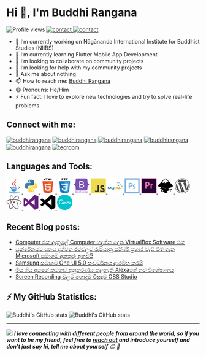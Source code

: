<h1>Hi 👋, I'm Buddhi Rangana</h1> 

![Profile views](https://komarev.com/ghpvc/?username=buddhirangana&color=green)  <a href="https://t.me/buddhirangana"> ![contact](https://img.shields.io/badge/Contact%20me-On%20Telegram-blue) </a>
<a href="https://tecroom.lk">![contact](https://img.shields.io/badge/Visit%20Web-tecroom.lk-yellow) </a>

<!-- About me -->
- 🔭 I’m currently working on Nāgānanda International Institute for Buddhist Studies (NIIBS) 
- 🌱 I’m currently learning Flutter Mobile App Development
- 👯 I’m looking to collaborate on community projects
- 🤔 I’m looking for help with my community projects
- 💬 Ask me about nothing
- 📫 How to reach me: <a href="https://twitter.com/buddhirangana">Buddhi Rangana</a>
- 😄 Pronouns: He/Him
- ⚡ Fun fact: I love to explore new technologies and try to solve real-life problems

<!-- Connect with me -->
## Connect with me:
<p align="left">

<a href="https://twitter.com/buddhirangana" target="blank"><img align="center" src="https://www.vectorlogo.zone/logos/twitter/twitter-tile.svg" alt="buddhirangana" width="4%" /></a>
<a href="https://linkedin.com/in/buddhirangana" target="blank"><img align="center" src="https://www.vectorlogo.zone/logos/linkedin/linkedin-tile.svg" alt="buddhirangana" width="4%" /></a>
<a href="https://fb.com/buddhi.rangana.official" target="blank"><img align="center" src="https://www.vectorlogo.zone/logos/facebook/facebook-tile.svg" alt="buddhirangana" width="4%" /></a>
<a href="https://instagram.com/buddhirangana" target="blank"><img align="center" src="https://www.vectorlogo.zone/logos/instagram/instagram-tile.svg" alt="buddhirangana" width="4%" /></a>
<a href="https://github.com/buddhirangana" target="blank"><img align="center" src="https://www.vectorlogo.zone/logos/github/github-tile.svg" alt="buddhirangana" width="4%" /></a>
<a href="https://youtube.com/c/tecroom" target="blank"><img align="center" src="https://www.vectorlogo.zone/logos/youtube/youtube-tile.svg" alt="tecroom" width="4%" /></a>
</p>

<!-- Languages and tools -->
## Languages and Tools:
<p align="left"> <a href="https://www.java.com" target="_blank"> <img src="https://github.com/devicons/devicon/blob/master/icons/java/java-original.svg" alt="java" width="40" height="40"/> </a> <a href="https://www.python.org" target="_blank"> <img src="https://raw.githubusercontent.com/devicons/devicon/master/icons/python/python-original.svg" alt="python" width="40" height="40"/> </a> <a href="https://www.w3.org/html/" target="_blank"> <img src="https://raw.githubusercontent.com/devicons/devicon/master/icons/html5/html5-original-wordmark.svg" alt="html5" width="40" height="40"/> </a> <a href="https://www.w3schools.com/css/" target="_blank"> <img src="https://raw.githubusercontent.com/devicons/devicon/master/icons/css3/css3-original-wordmark.svg" alt="css3" width="40" height="40"/> </a> <a href="https://getbootstrap.com" target="_blank"> <img src="https://raw.githubusercontent.com/devicons/devicon/master/icons/bootstrap/bootstrap-plain-wordmark.svg" alt="bootstrap" width="40" height="40"/> </a> <a href="https://developer.mozilla.org/en-US/docs/Web/JavaScript" target="_blank"> <img src="https://raw.githubusercontent.com/devicons/devicon/master/icons/javascript/javascript-original.svg" alt="javascript" width="40" height="40"/> </a> <a href="https://www.mysql.com/" target="_blank"> <img src="https://raw.githubusercontent.com/devicons/devicon/master/icons/mysql/mysql-original-wordmark.svg" alt="mysql" width="40" height="40"/> </a> <a href="https://www.photoshop.com/en" target="_blank"> <img src="https://raw.githubusercontent.com/devicons/devicon/master/icons/photoshop/photoshop-line.svg" alt="photoshop" width="40" height="40"/> </a> <a href="https://www.adobe.com/products/premiere.html" target="_blank"> <img src="https://raw.githubusercontent.com/devicons/devicon/master/icons/premierepro/premierepro-original.svg" alt="premierepro" width="40" height="40"/> </a> <a href="https://inkscape.org" target="_blank"> <img src="https://raw.githubusercontent.com/devicons/devicon/master/icons/inkscape/inkscape-plain.svg" alt="inkscape" width="40" height="40"/> </a> <a href="https://wordpress.org" target="_blank"> <img src="https://raw.githubusercontent.com/devicons/devicon/master/icons/wordpress/wordpress-plain.svg" alt="wordpress" width="40" height="40"/> </a> <a href="https://atom.io" target="_blank"> <img src="https://raw.githubusercontent.com/devicons/devicon/master/icons/atom/atom-original.svg" alt="atom" width="40" height="40"/> </a> <a href="https://visualstudio.microsoft.com" target="_blank"> <img src="https://raw.githubusercontent.com/devicons/devicon/master/icons/visualstudio/visualstudio-plain.svg" alt="visualstudio" width="40" height="40"/> </a> <a href="https://code.visualstudio.com" target="_blank"> <img src="https://raw.githubusercontent.com/devicons/devicon/master/icons/vscode/vscode-plain.svg" alt="vscode" width="40" height="40"/> </a> <a href="https://www.canva.com" target="_blank"> <img src="https://raw.githubusercontent.com/devicons/devicon/master/icons/canva/canva-original.svg" alt="canva" width="40" height="40"/> </a> </p>

## Recent Blog posts:
<!-- BLOG-POST-LIST:START -->
- [Computer එක ඇතුලේ Computer හදන්න දෙන VirtualBox Software එක](https://tecroom.lk/what-is-virtualbox-virtualization-software/)
- [යුක්රේනයට සහය දක්වන රටවලට රුසියානු සයිබර් ප්‍රහාර වැඩි වීම ගැන Microsoft සමාගම අනතුරු අඟවයි](https://tecroom.lk/microsoft-warns-increased-russian-cyberattacks-countries-supporting-ukraine/)
- [Samsung සමාගම One UI 5.0 සංවර්ධනය ආරම්භ කරයි](https://tecroom.lk/samsung-one-ui-5-0-development-begins-leak/)
- [මිය ගිය අයගේ කටහඬ අනුකරණය කලහැකි Alexaගේ නව විශේෂාංගය](https://tecroom.lk/amazon-alexa-feature-mimic-voice-dead-relative-ai/)
- [Screen Recording වලට හොදම විසදුම OBS Studio](https://tecroom.lk/the-best-solution-for-screen-recording-is-obs-studio/)
<!-- BLOG-POST-LIST:END -->

<!-- GitHub stats -->
## ⚡ My GitHub Statistics:

![Buddhi's GitHub stats](https://github-readme-stats.vercel.app/api?username=buddhirangana&count_private=true&show_icons=true&theme=algolia)
![Buddhi's GitHub stats](https://github-readme-stats.vercel.app/api/top-langs/?username=buddhirangana&layout=compact&langs_count=6&theme=algolia)
  
---
<img src="https://media.giphy.com/media/LnQjpWaON8nhr21vNW/giphy.gif" width="60"> <em><b>I love connecting with different people from around the world, so if you want to be my friend, feel free to <a href="https://twitter.com/buddhirangana">reach out</a> and introduce yourself and don’t just say hi, tell me about yourself</b> 😊 💜</em>
